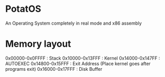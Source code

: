 # PotatOS

An Operating System completely in real mode and x86 assembly

# Memory layout

0x00000-0x0FFFF : Stack
0x10000-0x13FFF : Kernel
0x14000-0x147FF : AUTOEXEC
0x14800-0x15FFF : Exit Address (Place kernel goes after programs exit)
0x16000-0x17FFF : Disk Buffer
